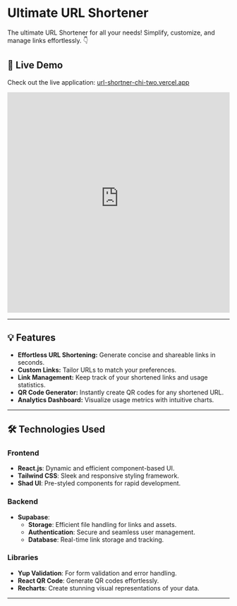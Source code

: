 # Ultimate URL Shortener  

The ultimate URL Shortener for all your needs! Simplify, customize, and manage links effortlessly. 👇  

## 🚀 Live Demo  
Check out the live application: [url-shortner-chi-two.vercel.app](https://url-shortner-chi-two.vercel.app/)  

<iframe src="https://url-shortner-chi-two.vercel.app/" width="100%" height="500px" style="border:none;"></iframe>  

---

## 💡 Features  
- **Effortless URL Shortening:** Generate concise and shareable links in seconds.  
- **Custom Links:** Tailor URLs to match your preferences.  
- **Link Management:** Keep track of your shortened links and usage statistics.  
- **QR Code Generator:** Instantly create QR codes for any shortened URL.  
- **Analytics Dashboard:** Visualize usage metrics with intuitive charts.  

---

## 🛠️ Technologies Used  

### Frontend  
- **React.js**: Dynamic and efficient component-based UI.  
- **Tailwind CSS**: Sleek and responsive styling framework.  
- **Shad UI**: Pre-styled components for rapid development.  

### Backend  
- **Supabase**:  
  - **Storage**: Efficient file handling for links and assets.  
  - **Authentication**: Secure and seamless user management.  
  - **Database**: Real-time link storage and tracking.  

### Libraries  
- **Yup Validation**: For form validation and error handling.  
- **React QR Code**: Generate QR codes effortlessly.  
- **Recharts**: Create stunning visual representations of your data.  

---


